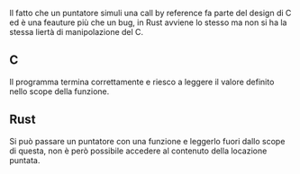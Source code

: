 Il fatto che un puntatore simuli una call by reference fa parte del design di C ed è una feauture più che un bug, in Rust avviene lo stesso ma non si ha la stessa liertà di manipolazione del C. 

## C 
Il programma termina correttamente e riesco a leggere il valore definito nello scope della funzione.

## Rust 
Si può passare un puntatore con una funzione e leggerlo fuori dallo scope di questa, non è però possibile accedere al contenuto della locazione puntata. 
